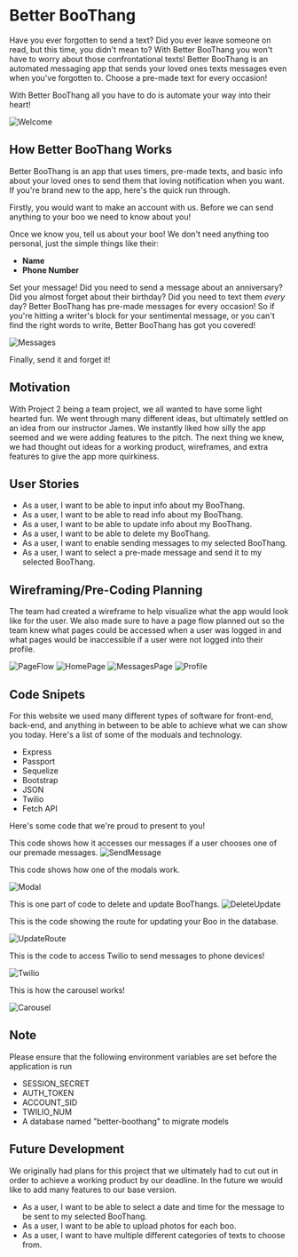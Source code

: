 # Better BooThang
Have you ever forgotten to send a text? Did you ever leave someone on read, but this time, you didn't mean to? With Better BooThang you won't have to worry about those confrontational texts! Better BooThang is an automated messaging app that sends your loved ones texts messages even when you've forgotten to. Choose a pre-made text for every occasion!

With Better BooThang all you have to do is automate your way into their heart!

![Welcome](public/images/Welcome.png)

## How Better BooThang Works
Better BooThang is an app that uses timers, pre-made texts, and basic info about your loved ones to send them that loving notification when you want. If you're brand new to the app, here's the quick run through.

Firstly, you would want to make an account with us. Before we can send anything to your boo we need to know about you!

Once we know you, tell us about your boo! We don't need anything too personal, just the simple things like their:
- **Name**
- **Phone Number**

Set your message! Did you need to send a message about an anniversary? Did you almost forget about their birthday? Did you need to text them *every* day? Better BooThang has pre-made messages for every occasion! So if you're hitting a writer's block for your sentimental message, or you can't find the right words to write, Better BooThang has got you covered!

![Messages](public/images/Messages.png)

Finally, send it and forget it!

## Motivation
With Project 2 being a team project, we all wanted to have some light hearted fun. We went through many different ideas, but ultimately settled on an idea from our instructor James. We instantly liked how silly the app seemed and we were adding features to the pitch. The next thing we knew, we had thought out ideas for a working product, wireframes, and extra features to give the app more quirkiness.

## User Stories
- As a user, I want to be able to input info about my BooThang.
- As a user, I want to be able to read info about my BooThang.
- As a user, I want to be able to update info about my BooThang.
- As a user, I want to be able to delete my BooThang.
- As a user, I want to enable sending messages to my selected BooThang.
- As a user, I want to select a pre-made message and send it to my selected BooThang.

## Wireframing/Pre-Coding Planning
The team had created a wireframe to help visualize what the app would look like for the user. We also made sure to have a page flow planned out so the team knew what pages could be accessed when a user was logged in and what pages would be inaccessible if a user were not logged into their profile.

![PageFlow](public/images/PageFlow.png)
![HomePage](public/images/BBTHome.png)
![MessagesPage](public/images/BBTMessages.png)
![Profile](public/images/BBTProfile.png)

## Code Snipets
For this website we used many different types of software for front-end, back-end, and anything in between to be able to achieve what we can show you today. Here's a list of some of the moduals and technology.
- Express
- Passport
- Sequelize
- Bootstrap
- JSON
- Twilio
- Fetch API

Here's some code that we're proud to present to you!

This code shows how it accesses our messages if a user chooses one of our premade messages.
![SendMessage](public/images/SendMessage.png)

This code shows how one of the modals work.

![Modal](public/images/JSModal.png)

This is one part of code to delete and update BooThangs.
![DeleteUpdate](public/images/DeleteAndUpdate.png)

This is the code showing the route for updating your Boo in the database.

![UpdateRoute](public/images/UpdateRoute.png)

This is the code to access Twilio to send messages to phone devices!

![Twilio](public/images/Twilio.png)

This is how the carousel works!

![Carousel](public/images/Carousel.png)

## Note
Please ensure that the following environment variables are set before the application is run
- SESSION_SECRET
- AUTH_TOKEN
- ACCOUNT_SID
- TWILIO_NUM
- A database named "better-boothang" to migrate models

## Future Development
We originally had plans for this project that we ultimately had to cut out in order to achieve a working product by our deadline. In the future we would like to add many features to our base version.
- As a user, I want to be able to select a date and time for the message to be sent to my selected BooThang.
- As a user, I want to be able to upload photos for each boo.
- As a user, I want to have multiple different categories of texts to choose from.
